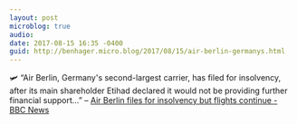 ```yaml
---
layout: post
microblog: true
audio: 
date: 2017-08-15 16:35 -0400
guid: http://benhager.micro.blog/2017/08/15/air-berlin-germanys.html
---
```

🛩 “Air Berlin, Germany's second-largest carrier, has filed for insolvency, after its main shareholder Etihad declared it would not be providing further financial support…” – [Air Berlin files for insolvency but flights continue - BBC News](http://www.bbc.com/news/business-40935559)
